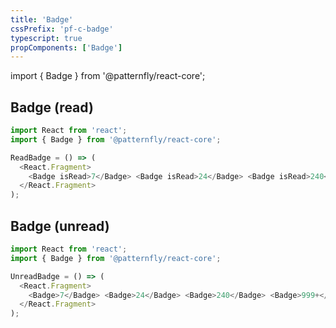 ```yaml
---
title: 'Badge'
cssPrefix: 'pf-c-badge'
typescript: true
propComponents: ['Badge']
---
```


import { Badge } from '@patternfly/react-core';

## Badge (read)

```js
import React from 'react';
import { Badge } from '@patternfly/react-core';

ReadBadge = () => (
  <React.Fragment>
    <Badge isRead>7</Badge> <Badge isRead>24</Badge> <Badge isRead>240</Badge> <Badge isRead>999+</Badge>
  </React.Fragment>
);
```

## Badge (unread)

```js
import React from 'react';
import { Badge } from '@patternfly/react-core';

UnreadBadge = () => (
  <React.Fragment>
    <Badge>7</Badge> <Badge>24</Badge> <Badge>240</Badge> <Badge>999+</Badge>
  </React.Fragment>
);
```
